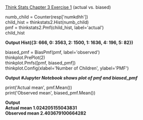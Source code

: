 [Think Stats Chapter 3 Exercise 1](http://greenteapress.com/thinkstats2/html/thinkstats2004.html#toc31) (actual vs. biased)

numb_child = Counter(resp['numkdhh'])  
child_hist = thinkstats2.Hist(numb_child)  
pmf = thinkstats2.Pmf(child_hist, label='actual')  
child_hist  

**Output Hist({3: 666, 0: 3563, 2: 1500, 1: 1636, 4: 196, 5: 82})**

biased_pmf = BiasPmf(pmf, label='observed')  
thinkplot.PrePlot(2)  
thinkplot.Pmfs([pmf, biased_pmf])  
thinkplot.Config(xlabel='Number of Children', ylabel='PMF')  

**Output _#Jupyter Notebook shows plot of pmf and biased_pmf_**

print('Actual mean', pmf.Mean())  
print('Observed mean', biased_pmf.Mean())  

**Output**  
**Actual mean 1.024205155043831  
Observed mean 2.403679100664282**
